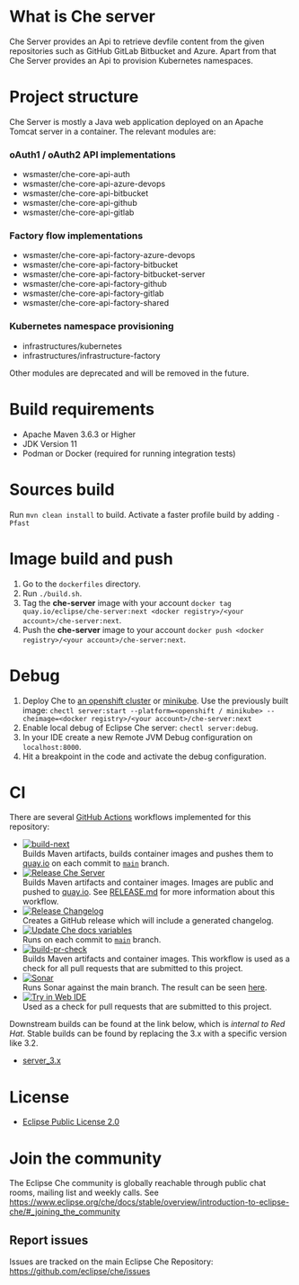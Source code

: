 # What is Che server
Che Server provides an Api to retrieve devfile content from the given repositories such as GitHub GitLab Bitbucket and Azure.
Apart from that Che Server provides an Api to provision Kubernetes namespaces.

# Project structure
Che Server is mostly a Java web application deployed on an Apache Tomcat server in a container. The relevant modules are:     
### oAuth1 / oAuth2 API implementations
- wsmaster/che-core-api-auth
- wsmaster/che-core-api-azure-devops
- wsmaster/che-core-api-bitbucket
- wsmaster/che-core-api-github
- wsmaster/che-core-api-gitlab
### Factory flow implementations
- wsmaster/che-core-api-factory-azure-devops
- wsmaster/che-core-api-factory-bitbucket
- wsmaster/che-core-api-factory-bitbucket-server
- wsmaster/che-core-api-factory-github
- wsmaster/che-core-api-factory-gitlab
- wsmaster/che-core-api-factory-shared
### Kubernetes namespace provisioning
- infrastructures/kubernetes
- infrastructures/infrastructure-factory

Other modules are deprecated and will be removed in the future.

# Build requirements
- Apache Maven 3.6.3 or Higher
- JDK Version 11
- Podman or Docker (required for running integration tests)

# Sources build
Run `mvn clean install` to build. Activate a faster profile build by adding `-Pfast`

# Image build and push
1. Go to the `dockerfiles` directory.
2. Run `./build.sh`.
3. Tag the **che-server** image with your account `docker tag quay.io/eclipse/che-server:next <docker registry>/<your account>/che-server:next`.
4. Push the **che-server** image to your account `docker push <docker registry>/<your account>/che-server:next`.

# Debug
1. Deploy Che to [an openshift cluster](https://www.eclipse.org/che/docs/stable/administration-guide/installing-che-on-openshift-using-cli/) or [minikube](https://www.eclipse.org/che/docs/stable/administration-guide/installing-che-on-minikube/). Use the previously built image: `chectl server:start --platform=<openshift / minikube> --cheimage=<docker registry>/<your account>/che-server:next`  
2. Enable local debug of Eclipse Che server: `chectl server:debug`.
3. In your IDE create a new Remote JVM Debug configuration on `localhost:8000`.
4. Hit a breakpoint in the code and activate the debug configuration.


# CI
There are several [GitHub Actions](https://github.com/eclipse-che/che-server/actions) workflows implemented for this repository:

- [![build-next](https://github.com/eclipse-che/che-server/actions/workflows/next-build.yml/badge.svg)](https://github.com/eclipse-che/che-server/actions/workflows/next-build.yml)  
Builds Maven artifacts, builds container images and pushes them to [quay.io](https://quay.io/organization/eclipse) on each commit to [`main`](https://github.com/eclipse-che/che-server/tree/main) branch.
- [![Release Che Server](https://github.com/eclipse-che/che-server/actions/workflows/release.yml/badge.svg)](https://github.com/eclipse-che/che-server/actions/workflows/release.yml)  
Builds Maven artifacts and container images. Images are public and pushed to [quay.io](https://quay.io/organization/eclipse). See [RELEASE.md](https://github.com/eclipse-che/che-server/blob/master/RELEASE.md) for more information about this workflow.
- [![Release Changelog](https://github.com/eclipse-che/che-server/actions/workflows/release-changelog.yml/badge.svg)](https://github.com/eclipse-che/che-server/actions/workflows/release-changelog.yml)  
Creates a GitHub release which will include a generated changelog.
- [![Update Che docs variables](https://github.com/eclipse-che/che-server/actions/workflows/che-properties-docs-update.yml/badge.svg)](https://github.com/eclipse-che/che-server/actions/workflows/che-properties-docs-update.yml/badge.svg)  
Runs on each commit to [`main`](https://github.com/eclipse-che/che-server/tree/main) branch.
- [![build-pr-check](https://github.com/eclipse-che/che-server/actions/workflows/build-pr-check.yml/badge.svg)](https://github.com/eclipse-che/che-server/actions/workflows/build-pr-check.yml)  
Builds Maven artifacts and container images. This workflow is used as a check for all pull requests that are submitted to this project.
- [![Sonar](https://github.com/eclipse-che/che-server/actions/workflows/sonar.yaml/badge.svg)](https://github.com/eclipse-che/che-server/actions/workflows/sonar.yaml)  
Runs Sonar against the main branch. The result can be seen [here](https://sonarcloud.io/dashboard?id=org.eclipse.che%3Ache-server).
- [![Try in Web IDE](https://github.com/eclipse-che/che-server/actions/workflows/try-in-web-ide.yaml/badge.svg)](https://github.com/eclipse-che/che-server/actions/workflows/try-in-web-ide.yaml)  
Used as a check for pull requests that are submitted to this project. 

Downstream builds can be found at the link below, which is _internal to Red Hat_. Stable builds can be found by replacing the 3.x with a specific version like 3.2. 

- [server_3.x](https://main-jenkins-csb-crwqe.apps.ocp-c1.prod.psi.redhat.com/job/DS_CI/job/server_3.x/)

# License

- [Eclipse Public License 2.0](LICENSE)

# Join the community

The Eclipse Che community is globally reachable through public chat rooms, mailing list and weekly calls.
See https://www.eclipse.org/che/docs/stable/overview/introduction-to-eclipse-che/#_joining_the_community

## Report issues

Issues are tracked on the main Eclipse Che Repository: https://github.com/eclipse/che/issues
